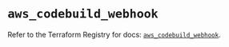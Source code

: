 # `aws_codebuild_webhook`

Refer to the Terraform Registry for docs: [`aws_codebuild_webhook`](https://registry.terraform.io/providers/hashicorp/aws/5.99.0/docs/resources/codebuild_webhook).
